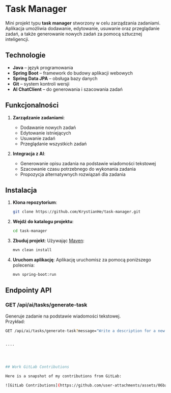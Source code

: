 # Task Manager

Mini projekt typu **task manager** stworzony w celu zarządzania zadaniami. Aplikacja umożliwia dodawanie, edytowanie, usuwanie oraz przeglądanie zadań, a także generowanie nowych zadań za pomocą sztucznej inteligencji.

## Technologie

- **Java** – język programowania
- **Spring Boot** – framework do budowy aplikacji webowych
- **Spring Data JPA** – obsługa bazy danych
- **Git** – system kontroli wersji
- **AI ChatClient** – do generowania i szacowania zadań

## Funkcjonalności

1. **Zarządzanie zadaniami**:
   - Dodawanie nowych zadań
   - Edytowanie istniejących
   - Usuwanie zadań
   - Przeglądanie wszystkich zadań
   
2. **Integracja z AI**:
   - Generowanie opisu zadania na podstawie wiadomości tekstowej
   - Szacowanie czasu potrzebnego do wykonania zadania
   - Propozycja alternatywnych rozwiązań dla zadania

## Instalacja

1. **Klona repozytorium**:
    ```bash
    git clone https://github.com/KrystianHe/task-manager.git
    ```

2. **Wejdź do katalogu projektu**:
    ```bash
    cd task-manager
    ```

3. **Zbuduj projekt**:
    Używając [Maven](https://maven.apache.org/):
    ```bash
    mvn clean install
    ```

4. **Uruchom aplikację**:
    Aplikację uruchomisz za pomocą poniższego polecenia:
    ```bash
    mvn spring-boot:run
    ```

## Endpointy API

### GET /api/ai/tasks/generate-task
Generuje zadanie na podstawie wiadomości tekstowej.  
Przykład:
```bash
GET /api/ai/tasks/generate-task?message="Write a description for a new task"


....




## Work GitLab Contributions

Here is a snapshot of my contributions from GitLab:

![GitLab Contributions](https://github.com/user-attachments/assets/06ba8c4d-57ad-4a8d-8983-cea1eb50ca9b)

